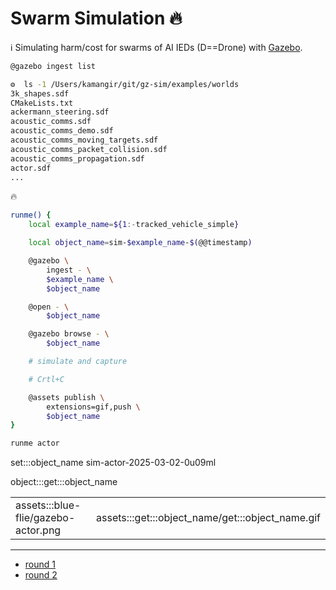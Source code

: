 # Swarm Simulation 🔥

ℹ️ Simulating harm/cost for swarms of AI IEDs (D==Drone) with [Gazebo](https://gazebosim.org/home).

```bash
@gazebo ingest list
```
```bash
⚙️  ls -1 /Users/kamangir/git/gz-sim/examples/worlds
3k_shapes.sdf
CMakeLists.txt
ackermann_steering.sdf
acoustic_comms.sdf
acoustic_comms_demo.sdf
acoustic_comms_moving_targets.sdf
acoustic_comms_packet_collision.sdf
acoustic_comms_propagation.sdf
actor.sdf
...
```

🔥

```bash
runme() {
    local example_name=${1:-tracked_vehicle_simple}

    local object_name=sim-$example_name-$(@@timestamp)

    @gazebo \
        ingest - \
        $example_name \
        $object_name

    @open - \
        $object_name

    @gazebo browse - \
        $object_name

    # simulate and capture

    # Crtl+C

    @assets publish \
        extensions=gif,push \
        $object_name
}

runme actor
```

set:::object_name sim-actor-2025-03-02-0u09ml

object:::get:::object_name

| | |
|-|-|
| assets:::blue-flie/gazebo-actor.png | assets:::get:::object_name/get:::object_name.gif |

---

- [round 1](./gazebo-01.md)
- [round 2](./gazebo-02.md)